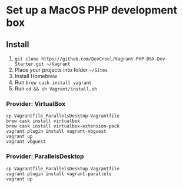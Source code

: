 Set up a MacOS PHP development box 
=======================================

## Install ##

1. `git clone https://github.com/DevCreel/Vagrant-PHP-OSX-Dev-Starter.git ~/Vagrant`
2. Place your projects into folder `~/Sites`
3. Install Homebrew
4. Run `brew cask install vagrant`
5. Run `cd && sh Vagrant/install.sh`

### Provider: VirtualBox
```
cp Vagrantfile_ParallelsDesktop Vagrantfile
brew cask install virtualbox
brew cask install virtualbox-extension-pack
vagrant plugin install vagrant-vbguest
vagrant up
vagrant vbguest
```

### Provider: ParallelsDesktop
```
cp Vagrantfile_ParallelsDesktop Vagrantfile
vagrant plugin install vagrant-parallels
vagrant up
```